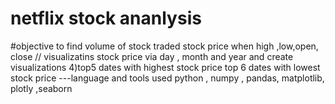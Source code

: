 # netflix stock ananlysis
#objective
to find volume of stock traded
stock price when high ,low,open, close // visualizatins
stock price via day , month and year and create visualizations 4)top5 dates with highest stock price
top 6 dates with lowest stock price
---language and tools used
 python , numpy , pandas, matplotlib, plotly ,seaborn
